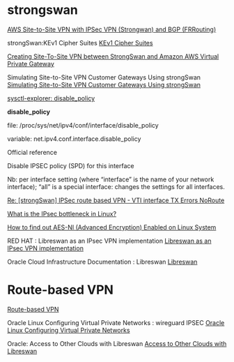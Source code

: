 # strongswan
[AWS Site-to-Site VPN with IPSec VPN (Strongwan) and BGP (FRRouting)](https://www.edge-cloud.net/2019/07/18/aws-site-2-site-vpn-with-strongswan-frrouting/#)

strongSwan:KEv1 Cipher Suites
[KEv1 Cipher Suites](https://wiki.strongswan.org/projects/strongswan/wiki/IKEv1CipherSuites)

[Creating Site-To-Site VPN between StrongSwan and Amazon AWS Virtual Private Gateway](https://geekdudes.wordpress.com/2019/01/30/creating-site-to-site-vpn-between-strongswan-and-amazon-aws-virtual-private-gateway/)

Simulating Site-to-Site VPN Customer Gateways Using strongSwan
[Simulating Site-to-Site VPN Customer Gateways Using strongSwan](https://aws.amazon.com/blogs/networking-and-content-delivery/simulating-site-to-site-vpn-customer-gateways-strongswan/)

[sysctl-explorer: disable_policy](https://sysctl-explorer.net/net/ipv4/disable_policy/)

**disable_policy**

file: /proc/sys/net/ipv4/conf/interface/disable_policy

variable: net.ipv4.conf.interface.disable_policy

Official reference

Disable IPSEC policy (SPD) for this interface

Nb: per interface setting (where “interface” is the name of your network interface); “all” is a special interface: changes the settings for all interfaces.


[Re: [strongSwan] IPSec route based VPN - VTI interface TX Errors NoRoute](https://www.mail-archive.com/users@lists.strongswan.org/msg16427.html)

[What is the IPsec bottleneck in Linux?](https://unix.stackexchange.com/questions/192395/what-is-the-ipsec-bottleneck-in-linux)

[How to find out AES-NI (Advanced Encryption) Enabled on Linux System](https://www.cyberciti.biz/faq/how-to-find-out-aes-ni-advanced-encryption-enabled-on-linux-system/)

RED HAT : Libreswan as an IPsec VPN implementation
[Libreswan as an IPsec VPN implementation](https://access.redhat.com/documentation/en-us/red_hat_enterprise_linux/8/html/securing_networks/configuring-a-vpn-with-ipsec_securing-networks)

Oracle Cloud Infrastructure Documentation : Libreswan
[Libreswan](https://docs.oracle.com/en-us/iaas/Content/Network/Reference/libreswanCPE.htm)

# Route-based VPN
[Route-based VPN](https://docs.strongswan.org/docs/5.9/features/routeBasedVpn.html)


Oracle Linux
Configuring Virtual Private Networks : wireguard IPSEC
[Oracle Linux Configuring Virtual Private Networks](https://docs.oracle.com/en/operating-systems/oracle-linux/vpn/OL-VPN.pdf)

Oracle: Access to Other Clouds with Libreswan
[Access to Other Clouds with Libreswan](https://docs.oracle.com/en-us/iaas/Content/Network/Concepts/libreswan.htm#Access_to_Other_Clouds_with_Libreswan)